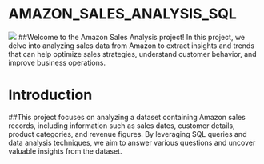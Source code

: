 # AMAZON_SALES_ANALYSIS_SQL
![](https://www.supplychain247.com/images/article/amazon_india_wide_image.jpg)
##Welcome to the Amazon Sales Analysis project! In this project, we delve into analyzing sales data from Amazon to extract insights and trends that can help optimize sales strategies, understand customer behavior, and improve business operations.
# Introduction
##This project focuses on analyzing a dataset containing Amazon sales records, including information such as sales dates, customer details, product categories, and revenue figures. By leveraging SQL queries and data analysis techniques, we aim to answer various questions and uncover valuable insights from the dataset.
